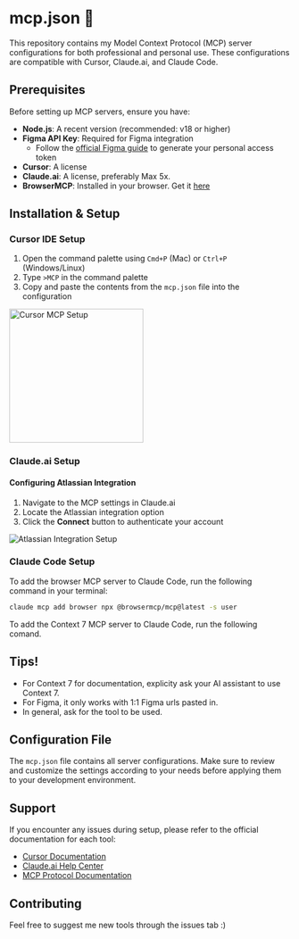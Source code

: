# mcp.json 🤖
This repository contains my Model Context Protocol (MCP) server configurations for both professional and personal use. These configurations are compatible with Cursor, Claude.ai, and Claude Code.

## Prerequisites
Before setting up MCP servers, ensure you have:

- **Node.js**: A recent version (recommended: v18 or higher)
- **Figma API Key**: Required for Figma integration
  - Follow the [official Figma guide](https://help.figma.com/hc/en-us/articles/8085703771159-Manage-personal-access-tokens) to generate your personal access token
- **Cursor**: A license
- **Claude.ai**: A license, preferably Max 5x.
- **BrowserMCP**: Installed in your browser. Get it [here](https://browsermcp.io/)

## Installation & Setup

### Cursor IDE Setup
1. Open the command palette using `Cmd+P` (Mac) or `Ctrl+P` (Windows/Linux)
2. Type `>MCP` in the command palette
3. Copy and paste the contents from the `mcp.json` file into the configuration

<img width="240" alt="Cursor MCP Setup" src="https://github.com/user-attachments/assets/038d90f2-7b09-413f-8f4c-3d2a5ae3bb06" />

### Claude.ai Setup
#### Configuring Atlassian Integration
1. Navigate to the MCP settings in Claude.ai
2. Locate the Atlassian integration option
3. Click the **Connect** button to authenticate your account

![Atlassian Integration Setup](https://github.com/user-attachments/assets/b61c85dd-a2fa-432d-898b-b709f7358c81)

### Claude Code Setup

To add the browser MCP server to Claude Code, run the following command in your terminal:

```bash
claude mcp add browser npx @browsermcp/mcp@latest -s user
```

To add the Context 7 MCP server to Claude Code, run the following comand.

## Tips!
- For Context 7 for documentation, explicity ask your AI assistant to use Context 7.
- For Figma, it only works with 1:1 Figma urls pasted in.
- In general, ask for the tool to be used.

## Configuration File

The `mcp.json` file contains all server configurations. Make sure to review and customize the settings according to your needs before applying them to your development environment.

## Support

If you encounter any issues during setup, please refer to the official documentation for each tool:
- [Cursor Documentation](https://cursor.sh/docs)
- [Claude.ai Help Center](https://support.anthropic.com)
- [MCP Protocol Documentation](https://modelcontextprotocol.io)

## Contributing
Feel free to suggest me new tools through the issues tab :)
